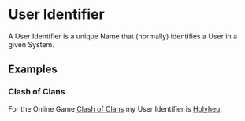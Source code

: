 # User Identifier

A User Identifier is a unique Name that (normally) identifies a User in a given System.

## Examples

### Clash of Clans

For the Online Game [Clash of Clans](3.md) my User Identifier is [Holyheu](4.md).

